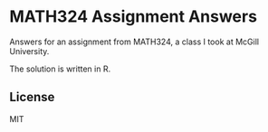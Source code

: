 # MATH324 Assignment Answers

Answers for an assignment from MATH324, a class I took at McGill University.

The solution is written in R.

License
----

MIT
